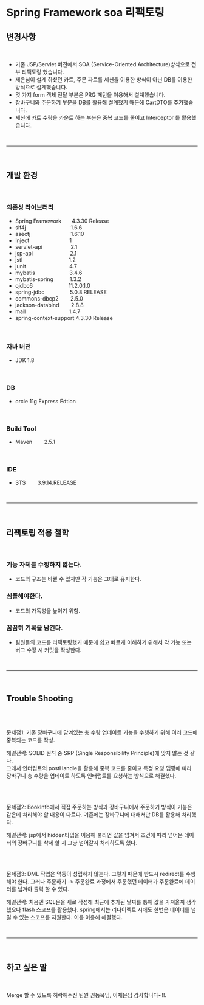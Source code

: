 # Spring Framework soa 리팩토링


## 변경사항

<br>

- 기존 JSP/Servlet 버전에서 SOA (Service-Oriented Architecture)방식으로 전부 리팩토링 했습니다.
- 재은님이 설계 하셨던 카트, 주문 파트를 세션을 이용한 방식이 아닌 DB를 이용한 방식으로 설계했습니다.
- 몇 가지 form 객체 전달 부분은 PRG 패턴을 이용해서 설계했습니다.
- 장바구니와 주문하기 부분을 DB를 활용해 설계했기 때문에 CartDTO를 추가했습니다.
- 세션에 카트 수량을 카운트 하는 부분은 중복 코드를 줄이고 Interceptor 를 활용했습니다.

<br>
<hr>
<br>

## 개발 환경

<br>

### 의존성 라이브러리 

- Spring Framework &nbsp;&nbsp;&nbsp;&nbsp;&nbsp;  4.3.30 Release
- slf4j  &nbsp;&nbsp;&nbsp;&nbsp;&nbsp; &nbsp;&nbsp;&nbsp;&nbsp;&nbsp;  &nbsp;&nbsp;&nbsp;&nbsp;&nbsp;  &nbsp;&nbsp;&nbsp;&nbsp;&nbsp;  &nbsp;&nbsp;&nbsp;&nbsp;  1.6.6
- asectj  &nbsp;&nbsp;&nbsp;&nbsp;&nbsp;  &nbsp;&nbsp;&nbsp;&nbsp;&nbsp;  &nbsp;&nbsp;&nbsp;&nbsp;&nbsp;  &nbsp;&nbsp;&nbsp;&nbsp;&nbsp;  &nbsp;&nbsp;1.6.10
- Inject  &nbsp;&nbsp;&nbsp;&nbsp;&nbsp;  &nbsp;&nbsp;&nbsp;&nbsp;&nbsp;  &nbsp;&nbsp;&nbsp;&nbsp;&nbsp;  &nbsp;&nbsp;&nbsp;&nbsp;&nbsp;  &nbsp;&nbsp;1
- servlet-api  &nbsp;&nbsp;&nbsp;&nbsp;&nbsp;  &nbsp;&nbsp;&nbsp;&nbsp;&nbsp;  &nbsp;&nbsp;&nbsp;&nbsp;&nbsp;  2.1
- jsp-api &nbsp;&nbsp;&nbsp;&nbsp;&nbsp; &nbsp;&nbsp;&nbsp;&nbsp;&nbsp; &nbsp;&nbsp;&nbsp;&nbsp;&nbsp; &nbsp;&nbsp;&nbsp;&nbsp;&nbsp; 2.1
- jstl &nbsp;&nbsp;&nbsp;&nbsp;&nbsp; &nbsp;&nbsp;&nbsp;&nbsp;&nbsp; &nbsp;&nbsp;&nbsp;&nbsp;&nbsp; &nbsp;&nbsp;&nbsp;&nbsp;&nbsp; &nbsp;&nbsp;&nbsp;&nbsp;&nbsp; 1.2
- junit &nbsp;&nbsp;&nbsp;&nbsp;&nbsp; &nbsp;&nbsp;&nbsp;&nbsp;&nbsp;  &nbsp;&nbsp;&nbsp;&nbsp;&nbsp; &nbsp;&nbsp;&nbsp;&nbsp;&nbsp; &nbsp;&nbsp;&nbsp; 4.7
- mybatis &nbsp;&nbsp;&nbsp;&nbsp;&nbsp; &nbsp;&nbsp;&nbsp;&nbsp;&nbsp; &nbsp;&nbsp;&nbsp;&nbsp;&nbsp; &nbsp;&nbsp;&nbsp; 3.4.6
- mybatis-spring &nbsp;&nbsp;&nbsp;&nbsp;&nbsp; &nbsp;&nbsp;&nbsp;&nbsp;1.3.2
- ojdbc6 &nbsp;&nbsp;&nbsp;&nbsp;&nbsp; &nbsp;&nbsp;&nbsp;&nbsp;&nbsp; &nbsp;&nbsp;&nbsp;&nbsp;&nbsp; &nbsp;&nbsp;&nbsp;&nbsp;   11.2.0.1.0
- spring-jdbc &nbsp;&nbsp;&nbsp;&nbsp;&nbsp; &nbsp;&nbsp;&nbsp;&nbsp;&nbsp; &nbsp;&nbsp;&nbsp; 5.0.8.RELEASE
- commons-dbcp2 &nbsp;&nbsp;&nbsp;&nbsp;&nbsp;&nbsp; 2.5.0
- jackson-databind &nbsp;&nbsp;&nbsp;&nbsp;&nbsp;&nbsp; 2.8.8
- mail &nbsp;&nbsp;&nbsp;&nbsp;&nbsp;&nbsp; &nbsp;&nbsp;&nbsp;&nbsp;&nbsp;&nbsp; &nbsp;&nbsp;&nbsp;&nbsp;&nbsp;&nbsp; &nbsp;&nbsp;&nbsp;&nbsp;&nbsp;&nbsp; 1.4.7
- spring-context-support  4.3.30 Release

<br>

### 자바 버전
- JDK 1.8

<br>

### DB
- orcle 11g Express Edtion

<br>

### Build Tool
- Maven &nbsp;&nbsp;&nbsp;&nbsp;&nbsp;&nbsp; 2.5.1

<br>

### IDE
- STS &nbsp;&nbsp;&nbsp;&nbsp;&nbsp;&nbsp;  3.9.14.RELEASE

<br>
<hr>
<br>

## 리팩토링 적용 철학

<br>

### 기능 자체를 수정하지 않는다.
 - 코드의 구조는 바뀔 수 있지만 각 기능은 그대로 유지한다.

### 심플해야한다.
 - 코드의 가독성을 높이기 위함.

### 꼼꼼히 기록을 남긴다.
-  팀원들의 코드를 리팩토링했기 때문에 쉽고 빠르게 이해하기 위해서 각 기능 또는 버그 수정 시 커밋을 작성한다.

<br>
<hr>
<br>

## Trouble Shooting

<br>
<br>

문제점1: 기존 장바구니에 담겨있는 총 수량 업데이트 기능을 수행하기 위해 여러 코드에 중복되는 코드를 작성. <br>

해결전략: SOLID 원칙 중 SRP (Single Responsibility Principle)에 맞지 않는 것 같다. <br> 
그래서 인터럽트의 postHandle을 활용해 중복 코드를 줄이고 특정 요청 맵핑에 따라 장바구니 총 수량을 업데이트 하도록 인터럽트를 요청하는 방식으로 해결했다.

<br>
<br>

문제점2: BookInfo에서 직접 주문하는 방식과 장바구니에서 주문하기 방식이 기능은 같은데 처리해야 할 내용이 다르다. 기존에는 장바구니에 대해서만 DB를 활용해 처리했다.<br>

해결전략: jsp에서 hidden타입을 이용해 불리언 값을 넘겨서 조건에 따라 넘어온 데이터의 장바구니를 삭제 할 지 그냥 넘어갈지 처리하도록 했다.

<br>
<br>

문제점3: DML 작업은 멱등이 성립하지 않는다. 그렇기 때문에 반드시 redirect를 수행해야 한다. 그러나 주문하기 -> 주문완료 과정에서 주문했던 데이터가 주문완료에 데이터를 넘겨야 출력 할 수 있다. <br>

해결전략: 처음엔 SQL문을 새로 작성해 최근에 추가된 날짜를 통해 값을 가져올까 생각했으나 flash 스코프를 활용했다. spring에서는 리다이렉트 시에도 한번은 데이터를 넘길 수 있는 스코프를 지원한다. 이를 이용해 해결했다. <br>

<br>
<hr>
<br>

## 하고 싶은 말

<br>

Merge 할 수 있도록 허락해주신 팀원 권동욱님, 이재은님 감사합니다~!!.
